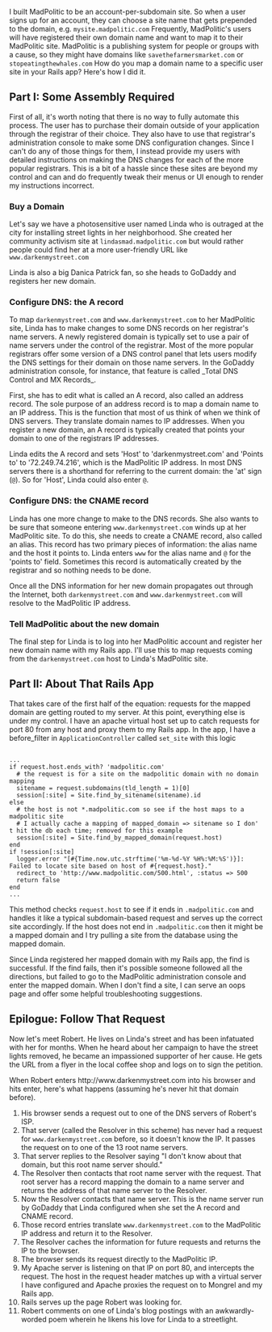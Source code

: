 <p>I built MadPolitic to be an account-per-subdomain site. So when a user signs up for an account, they can choose a site name that gets prepended to the domain, e.g. <code>mysite.madpolitic.com</code> Frequently, MadPolitic's users will have registered their own domain name and want to map it to their MadPolitic site. MadPolitic is a publishing system for people or groups with a cause, so they might have domains like <code>savethefarmersmarket.com</code> or <code>stopeatingthewhales.com</code> How do you map a domain name to a specific user site in your Rails app? Here's how I did it.</p>&#13;
<h2>Part I: Some Assembly Required</h2>&#13;
<p>First of all, it's worth noting that there is no way to fully automate this process. The user has to purchase their domain outside of your application through the registrar of their choice. They also have to use that registrar's administration console to make some DNS configuration changes. Since I can't do any of those things for them, I instead provide my users with detailed instructions on making the DNS changes for each of the more popular registrars. This is a bit of a hassle since these sites are beyond my control and can and do frequently tweak their menus or UI enough to render my instructions incorrect.</p>&#13;
<h3>Buy a Domain</h3>&#13;
<p>Let's say we have a photosensitive user named Linda who is outraged at the city for installing street lights in her neighborhood. She created her community activism site at <code>lindasmad.madpolitic.com</code> but would rather people could find her at a more user-friendly URL like <code>www.darkenmystreet.com</code></p>&#13;
<p>Linda is also a big Danica Patrick fan, so she heads to GoDaddy and registers her new domain.</p>&#13;
<h3>Configure DNS: the A record</h3>&#13;
<p>To map <code>darkenmystreet.com</code> and <code>www.darkenmystreet.com</code> to her MadPolitic site, Linda has to make changes to some DNS records on her registrar's name servers. A newly registered domain is typically set to use a pair of name servers under the control of the registrar. Most of the more popular registrars offer some version of a DNS control panel that lets users modify the DNS settings for their domain on those name servers. In the GoDaddy administration console, for instance, that feature is called _Total DNS Control and MX Records_.</p>&#13;
<p>First, she has to edit what is called an A record, also called an address record. The sole purpose of an address record is to map a domain name to an IP address. This is the function that most of us think of when we think of DNS servers. They translate domain names to IP addresses. When you register a new domain, an A record is typically created that points your domain to one of the registrars IP addresses.</p>&#13;
<p>Linda edits the A record and sets 'Host' to 'darkenmystreet.com' and 'Points to' to '72.249.74.216', which is the MadPolitic IP address. In most DNS servers there is a shorthand for referring to the current domain: the 'at' sign (<code>@</code>). So for 'Host', Linda could also enter <code>@</code>.</p>&#13;
<h3>Configure DNS: the CNAME record</h3>&#13;
<p>Linda has one more change to make to the DNS records. She also wants to be sure that someone entering <code>www.darkenmystreet.com</code> winds up at her MadPolitic site. To do this, she needs to create a CNAME record, also called an alias. This record has two primary pieces of information: the alias name and the host it points to. Linda enters <code>www</code> for the alias name and <code>@</code> for the 'points to' field. Sometimes this record is automatically created by the registrar and so nothing needs to be done.</p>&#13;
<p>Once all the DNS information for her new domain propagates out through the Internet, both <code>darkenmystreet.com</code> and <code>www.darkenmystreet.com</code> will resolve to the MadPolitic IP address.</p>&#13;
<h3>Tell MadPolitic about the new domain</h3>&#13;
<p>The final step for Linda is to log into her MadPolitic account and register her new domain name with my Rails app. I'll use this to map requests coming from the <code>darkenmystreet.com</code> host to Linda's MadPolitic site.</p>&#13;
<h2>Part II: About That Rails App</h2>&#13;
<p>That takes care of the first half of the equation: requests for the mapped domain are getting routed to my server. At this point, everything else is under my control. I have an apache virtual host set up to catch requests for port 80 from any host and proxy them to my Rails app. In the app, I have a before_filter in <code>ApplicationController</code> called <code>set_site</code> with this logic</p>&#13;
<pre><code class="ruby">&#13;
...&#13;
if request.host.ends_with? 'madpolitic.com'&#13;
  # the request is for a site on the madpolitic domain with no domain mapping&#13;
  sitename = request.subdomains(tld_length = 1)[0]&#13;
  session[:site] = Site.find_by_sitename(sitename).id&#13;
else&#13;
  # the host is not *.madpolitic.com so see if the host maps to a madpolitic site&#13;
  # I actually cache a mapping of mapped_domain =&gt; sitename so I don' t hit the db each time; removed for this example&#13;
  session[:site] = Site.find_by_mapped_domain(request.host)&#13;
end&#13;
if !session[:site]&#13;
  logger.error "[#{Time.now.utc.strftime('%m-%d-%Y %H%:%M:%S')}]: Failed to locate site based on host of #{request.host}."&#13;
  redirect_to 'http://www.madpolitic.com/500.html', :status =&gt; 500&#13;
  return false&#13;
end&#13;
...&#13;
</code></pre>&#13;
<p>This method checks <code>request.host</code> to see if it ends in <code>.madpolitic.com</code> and handles it like a typical subdomain-based request and serves up the correct site accordingly. If the host does not end in <code>.madpolitic.com</code> then it might be a mapped domain and I try pulling a site from the database using the mapped domain.</p>&#13;
<p>Since Linda registered her mapped domain with my Rails app, the find is successful. If the find fails, then it's possible someone followed all the directions, but failed to go to the MadPolitic administration console and enter the mapped domain. When I don't find a site, I can serve an oops page and offer some helpful troubleshooting suggestions.</p>&#13;
<h2>Epilogue: Follow That Request</h2>&#13;
<p>Now let's meet Robert. He lives on Linda's street and has been infatuated with her for months. When he heard about her campaign to have the street lights removed, he became an impassioned supporter of her cause. He gets the URL from a flyer in the local coffee shop and logs on to sign the petition.</p>&#13;
<p>When Robert enters http://www.darkenmystreet.com into his browser and hits enter, here's what happens (assuming he's never hit that domain before).</p>&#13;
<ol><li> His browser sends a request out to one of the DNS servers of Robert's ISP. </li>
<li> That server (called the Resolver in this scheme) has never had a request for <code>www.darkenmystreet.com</code> before, so it doesn't know the IP. It passes the request on to one of the 13 root name servers. </li>
<li> That server replies to the Resolver saying "I don't know about that domain, but this root name server should." </li>
<li> The Resolver then contacts that root name server with the request. That root server has a record mapping the domain to a name server and returns the address of that name server to the Resolver. </li>
<li> Now the Resolver contacts that name server. This is the name server run by GoDaddy that Linda configured when she set the A record and CNAME record. </li>
<li> Those record entries translate <code>www.darkenmystreet.com</code> to the MadPolitic IP address and return it to the Resolver. </li>
<li> The Resolver caches the information for future requests and returns the IP to the browser. </li>
<li> The browser sends its request directly to the MadPolitic IP. </li>
<li> My Apache server is listening on that IP on port 80, and intercepts the request. The host in the request header matches up with a virtual server I have configured and Apache proxies the request on to Mongrel and my Rails app. </li>
<li> Rails serves up the page Robert was looking for. </li>
<li> Robert comments on one of Linda's blog postings with an awkwardly-worded poem wherein he likens his love for Linda to a streetlight. </li>
</ol>
